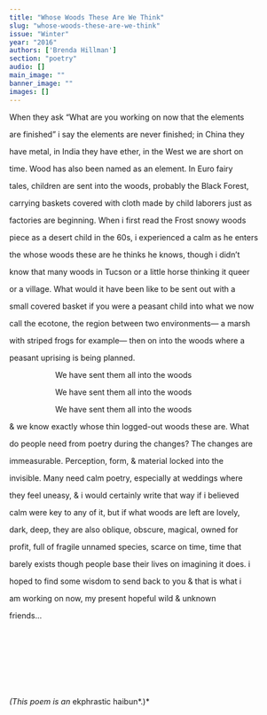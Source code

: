 ```yaml
---
title: "Whose Woods These Are We Think"
slug: "whose-woods-these-are-we-think"
issue: "Winter"
year: "2016"
authors: ['Brenda Hillman']
section: "poetry"
audio: []
main_image: ""
banner_image: ""
images: []
---
```

When they ask “What are you working on now that the elements

 are finished” i say the elements are never finished; in China they

 have metal, in India they have ether, in the West we are short on

 time. Wood has also been named as an element. In Euro fairy

 tales, children are sent into the woods, probably the Black Forest,

 carrying baskets covered with cloth made by child laborers just as

 factories are beginning. When i first read the Frost snowy woods 

 piece as a desert child in the 60s, i experienced a calm as he enters 

 the whose woods these are he thinks he knows, though i didn’t 

 know that many woods in Tucson or a little horse thinking it queer 

 or a village. What would it have been like to be sent out with a 

 small covered basket if you were a peasant child into what we now 

 call the ecotone, the region between two environments— a marsh 

 with striped frogs for example— then on into the woods where a 

 peasant uprising is being planned. 

                      We have sent them all into the woods 

                      We have sent them all into the woods 

                      We have sent them all into the woods 

 & we know exactly whose thin logged-out woods these are. What

 do people need from poetry during the changes? The changes are 

 immeasurable. Perception, form, & material locked into the 

 invisible. Many need calm poetry, especially at weddings where 

 they feel uneasy, & i would certainly write that way if i believed 

 calm were key to any of it, but if what woods are left are lovely, 

 dark, deep, they are also oblique, obscure, magical, owned for 

 profit, full of fragile unnamed species, scarce on time, time that 

 barely exists though people base their lives on imagining it does. i 

 hoped to find some wisdom to send back to you & that is what i 

 am working on now, my present hopeful wild & unknown 

 friends…

  

  

  

  

 *(This poem is an* ekphrastic haibun*.)*

